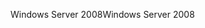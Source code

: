<span data-ttu-id="ba674-101">Windows Server 2008</span><span class="sxs-lookup"><span data-stu-id="ba674-101">Windows Server 2008</span></span>